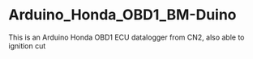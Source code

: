 # Arduino_Honda_OBD1_BM-Duino
This is an Arduino Honda OBD1 ECU datalogger from CN2, also able to ignition cut

